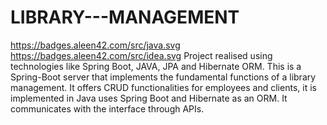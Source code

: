 # LIBRARY---MANAGEMENT
https://badges.aleen42.com/src/java.svg
https://badges.aleen42.com/src/idea.svg
Project realised using technologies like Spring Boot, JAVA, JPA and Hibernate ORM.
This is a Spring-Boot server that implements the fundamental functions of a library management. It offers CRUD functionalities for employees and clients, it is implemented in Java uses Spring Boot and Hibernate as an ORM. It communicates with the interface through APIs.
